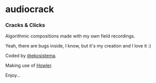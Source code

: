 # audiocrack

### Cracks & Clicks

Algorithmic compositions made with my own field recordings.   

Yeah, there are bugs inside, I know, but it's my creation and I love it :)  
   
Coded by [@ekosistema](https://github.com/ekosistema). 

Making use of [Howler](https://howlerjs.com/).    
   
Enjoy...
